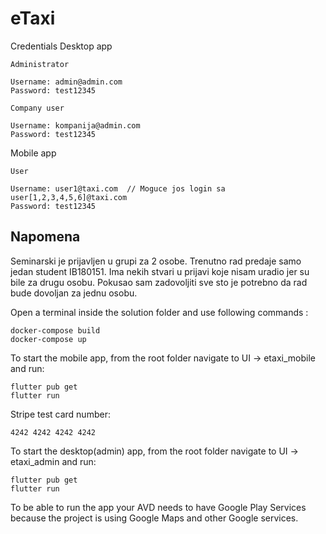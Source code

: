 # eTaxi
Credentials
Desktop app

    Administrator

    Username: admin@admin.com             
    Password: test12345

    Company user
    
    Username: kompanija@admin.com             
    Password: test12345

Mobile app

    User

    Username: user1@taxi.com  // Moguce jos login sa user[1,2,3,4,5,6]@taxi.com                        
    Password: test12345     

  
## Napomena
Seminarski je prijavljen u grupi za 2 osobe. Trenutno rad predaje samo jedan student IB180151. Ima nekih stvari u prijavi koje nisam uradio jer su bile za drugu osobu. Pokusao sam zadovoljiti sve sto je potrebno da rad bude dovoljan za jednu osobu.



Open a terminal inside the solution folder and use following commands :

    docker-compose build
    docker-compose up

To start the mobile app, from the root folder navigate to UI -> etaxi_mobile and run:

    flutter pub get
    flutter run

Stripe test card number:

    4242 4242 4242 4242

To start the desktop(admin) app, from the root folder navigate to UI -> etaxi_admin and run:

    flutter pub get
    flutter run


To be able to run the app your AVD needs to have Google Play Services because the project is using Google Maps and other Google services. 


